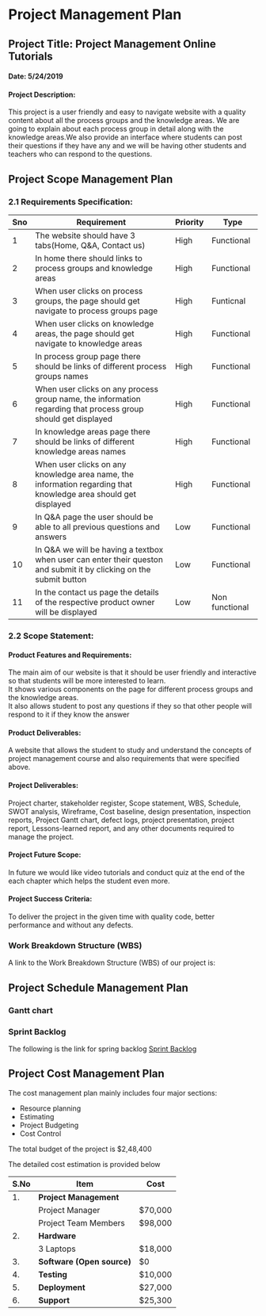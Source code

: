 # Project Management Plan

<h2>Project Title: Project Management Online Tutorials</h2>
<h4>Date: 5/24/2019</h4>
<h4>Project Description:</h4>  <p>This project is a user friendly and easy to navigate website with a quality content about all the process groups and the knowledge areas. We are going to explain about each process group in detail along with the knowledge areas.We also provide an interface where students can post their questions if they have any and we will be having other students and teachers who can respond to the questions. </p>

## Project Scope Management Plan

### 2.1 Requirements Specification:

| Sno | Requirement                                          | Priority | Type       |
|-----|------------------------------------------------------|----------|------------|
| 1   | The website should have 3 tabs(Home, Q&A, Contact us) | High     | Functional |
| 2   | In home there should links to process groups and knowledge areas| High     | Functional  |
| 3   | When user clicks on process groups, the page should get navigate to process groups page|High |Funticnal|
| 4   | When user clicks on knowledge areas, the page should get navigate to knowledge areas|High|Functional|
| 5   | In process group page there should be links of different process groups names | High | Functional|
| 6   | When user clicks on any process group name, the information regarding that process group should get displayed|High|Functional|
|7    | In knowledge areas page there should be links of different knowledge areas names | High | Functional|
| 8  | When user clicks on any knowledge area name, the information regarding that knowledge area should get displayed|High|Functional| 
|9|In Q&A page the user should be able to all previous questions and answers|Low|Functional|
| 10 | In Q&A we will be having a textbox when user can enter their queston and submit it by clicking on the submit button | Low| Functional|
|11| In the contact us page the details of the respective product owner will be displayed|Low|Non functional|

### 2.2 Scope Statement:

<h4>Product Features and Requirements:</h4> The main aim of our website is that it should be user friendly and interactive so that students will be more interested to learn. <br> It shows various components on the page for different process groups and the knowledge areas.<br> It also allows student to post any questions if they so that other people will respond to it if they know the answer 

<h4>Product Deliverables:</h4> A website that allows the student to study and understand the concepts of project management course and also requirements that were specified above.

<h4>Project Deliverables:</h4> Project charter, stakeholder register, Scope statement, WBS, Schedule, SWOT analysis, Wireframe, Cost baseline, design presentation, inspection reports, Project Gantt chart, defect logs, project presentation, project report, Lessons-learned report, and any other documents required to manage the project.

<h4>Project Future Scope:</h4> <p>In future we would like video tutorials and conduct quiz at the end of the each chapter which helps the student even more.</p>
<h4>Project Success Criteria:</h4> <p>To deliver the project in the given time with quality code, better performance and without any defects.</p>

### Work Breakdown Structure (WBS)
A link to the Work Breakdown Structure (WBS) of our project is:

## Project Schedule Management Plan

### Gantt chart


### Sprint Backlog

The following is the link for spring backlog
[Sprint Backlog](https://github.com/redhug/OnlineTutorials-ProjectMilestone/blob/master/Docs/sprint_backlog.md)

## Project Cost Management Plan

The cost management plan mainly includes four major sections:

- Resource planning
- Estimating
- Project Budgeting
- Cost Control

The total budget of the project is $2,48,400

The detailed cost estimation is provided below

| S.No	| Item	| Cost |
|-------|-------|------|
| 1. | __**Project Management**__ | |
| | Project Manager  | $70,000 |
| | Project Team Members  | $98,000 |
| 2. | __**Hardware**__ | |
| | 3 Laptops | $18,000 |
| 3. | __**Software (Open source)**__ | $0 |
| 4. | __**Testing**__ | $10,000 |
| 5. | __**Deployment**__ | $27,000 |
| 6. | __**Support**__ | $25,300 |
